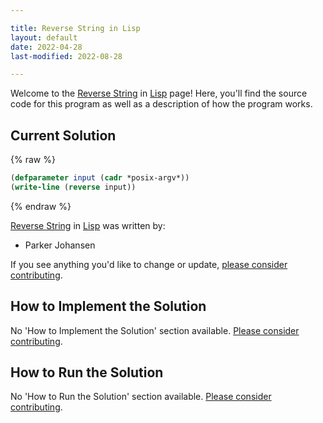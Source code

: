 ```yaml
---

title: Reverse String in Lisp
layout: default
date: 2022-04-28
last-modified: 2022-08-28

---
```


Welcome to the [Reverse String](https://sampleprograms.io/projects/reverse-string) in [Lisp](https://sampleprograms.io/languages/lisp) page! Here, you'll find the source code for this program as well as a description of how the program works.

## Current Solution

{% raw %}

```lisp
(defparameter input (cadr *posix-argv*))
(write-line (reverse input))
```

{% endraw %}

[Reverse String](https://sampleprograms.io/projects/reverse-string) in [Lisp](https://sampleprograms.io/languages/lisp) was written by:

- Parker Johansen

If you see anything you'd like to change or update, [please consider contributing](https://github.com/TheRenegadeCoder/sample-programs).

## How to Implement the Solution

No 'How to Implement the Solution' section available. [Please consider contributing](https://github.com/TheRenegadeCoder/sample-programs-website).

## How to Run the Solution

No 'How to Run the Solution' section available. [Please consider contributing](https://github.com/TheRenegadeCoder/sample-programs-website).